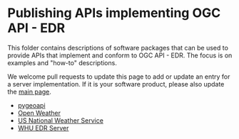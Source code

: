 # Publishing APIs implementing OGC API - EDR

This folder contains descriptions of software packages that can be used to provide APIs that implement and conform to OGC API - EDR. The focus is on examples and "how-to" descriptions.

We welcome pull requests to update this page to add or update an entry for a server implementation. If it is your software product, please also update the [main page](../README.adoc).

- [pygeoapi](pygeoapi.md)
- [Open Weather](open-weather.md)
- [US National Weather Service](national-weather-service.md)
- [WHU EDR Server](whu-edr-server.md)

